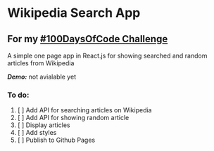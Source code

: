 # Wikipedia Search App

## For my [#100DaysOfCode Challenge](https://github.com/izabelka/100-days-of-code)

A simple one page app in React.js for showing searched and random articles from Wikipedia

***Demo:*** not avialable yet

### To do:
1. [ ] Add API for searching articles on Wikipedia
2. [ ] Add API for showing random article
3. [ ] Display articles
4. [ ] Add styles
5. [ ] Publish to Github Pages